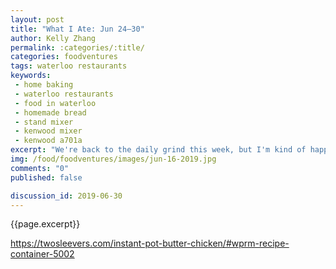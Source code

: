 ```yaml
---
layout: post
title: "What I Ate: Jun 24—30"
author: Kelly Zhang
permalink: :categories/:title/
categories: foodventures
tags: waterloo restaurants
keywords:
 - home baking
 - waterloo restaurants
 - food in waterloo
 - homemade bread
 - stand mixer
 - kenwood mixer
 - kenwood a701a
excerpt: "We're back to the daily grind this week, but I'm kind of happy I can go back to cooking new foods and trying new recipes with a vengeance! And now that my mixer has arrived, I've broken it in by attempting to make some hot dog and hamburger buns."
img: /food/foodventures/images/jun-16-2019.jpg
comments: "0"
published: false

discussion_id: 2019-06-30
---
```


{{page.excerpt}}

https://twosleevers.com/instant-pot-butter-chicken/#wprm-recipe-container-5002

